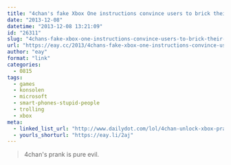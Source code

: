 ```yaml
---
title: "4chan's fake Xbox One instructions convince users to brick their systems"
date: "2013-12-08"
datetime: "2013-12-08 13:21:09"
id: "26311"
slug: "4chans-fake-xbox-one-instructions-convince-users-to-brick-their-systems"
url: "https://eay.cc/2013/4chans-fake-xbox-one-instructions-convince-users-to-brick-their-systems/"
author: "eay"
format: "link"
categories:
  - 0815
tags:
  - games
  - konsolen
  - microsoft
  - smart-phones-stupid-people
  - trolling
  - xbox
meta:
  - linked_list_url: "http://www.dailydot.com/lol/4chan-unlock-xbox-prank-brick/"
  - yourls_shorturl: "https://eay.li/2aj"
---
```


> 4chan's prank is pure evil.
